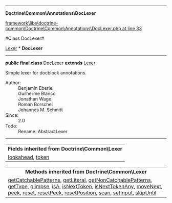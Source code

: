 

- - -

**Doctrine\Common\Annotations\DocLexer**


<a href="https://github.com/JeyDotC/Hirudo/blob/master/framework/libs/doctrine-common/Doctrine/Common/Annotations/DocLexer.php#L33" target='_blank'>framework\libs\doctrine-common\Doctrine\Common\Annotations\DocLexer.php at line 33</a>

#Class DocLexer#

<a href="https://github.com/JeyDotC/Hirudo-docs/blob/master/doctrine/common/Lexer.md">Lexer</a>
    * **DocLexer**




- - -

<p><strong>public final  class</strong> <span>DocLexer</span>
<strong>extends</strong> <a href="https://github.com/JeyDotC/Hirudo-docs/blob/master/doctrine/common/Lexer.md">Lexer</a>

</p>

<div class="comment" id="overview_description"><p>Simple lexer for docblock annotations.</p></div>

<dl>
<dt>Author:</dt>
<dd>Benjamin Eberlei <kontakt@beberlei.de></dd>
<dd>Guilherme Blanco <guilhermeblanco@hotmail.com></dd>
<dd>Jonathan Wage <jonwage@gmail.com></dd>
<dd>Roman Borschel <roman@code-factory.org></dd>
<dd>Johannes M. Schmitt <schmittjoh@gmail.com></dd>
<dt>Since:</dt>
<dd>2.0</dd>
<dt>Todo:</dt>
<dd>Rename: AbstractLexer</dd>
</dl>


- - -

<table class="inherit">
<tr><th colspan="2">Fields inherited from Doctrine\Common\Lexer</th></tr>
<tr><td><a href="https://github.com/JeyDotC/Hirudo-docs/blob/master/doctrine/common/Lexer.md#lookahead">lookahead</a>, <a href="https://github.com/JeyDotC/Hirudo-docs/blob/master/doctrine/common/Lexer.md#token">token</a></td></tr></table>

<table class="inherit">
<tr><th colspan="2">Methods inherited from Doctrine\Common\Lexer</th></tr>
<tr><td><a href="https://github.com/JeyDotC/Hirudo-docs/blob/master/doctrine/common/Lexer.md#getCatchablePatterns">getCatchablePatterns</a>, <a href="https://github.com/JeyDotC/Hirudo-docs/blob/master/doctrine/common/Lexer.md#getLiteral">getLiteral</a>, <a href="https://github.com/JeyDotC/Hirudo-docs/blob/master/doctrine/common/Lexer.md#getNonCatchablePatterns">getNonCatchablePatterns</a>, <a href="https://github.com/JeyDotC/Hirudo-docs/blob/master/doctrine/common/Lexer.md#getType">getType</a>, <a href="https://github.com/JeyDotC/Hirudo-docs/blob/master/doctrine/common/Lexer.md#glimpse">glimpse</a>, <a href="https://github.com/JeyDotC/Hirudo-docs/blob/master/doctrine/common/Lexer.md#isA">isA</a>, <a href="https://github.com/JeyDotC/Hirudo-docs/blob/master/doctrine/common/Lexer.md#isNextToken">isNextToken</a>, <a href="https://github.com/JeyDotC/Hirudo-docs/blob/master/doctrine/common/Lexer.md#isNextTokenAny">isNextTokenAny</a>, <a href="https://github.com/JeyDotC/Hirudo-docs/blob/master/doctrine/common/Lexer.md#moveNext">moveNext</a>, <a href="https://github.com/JeyDotC/Hirudo-docs/blob/master/doctrine/common/Lexer.md#peek">peek</a>, <a href="https://github.com/JeyDotC/Hirudo-docs/blob/master/doctrine/common/Lexer.md#reset">reset</a>, <a href="https://github.com/JeyDotC/Hirudo-docs/blob/master/doctrine/common/Lexer.md#resetPeek">resetPeek</a>, <a href="https://github.com/JeyDotC/Hirudo-docs/blob/master/doctrine/common/Lexer.md#resetPosition">resetPosition</a>, <a href="https://github.com/JeyDotC/Hirudo-docs/blob/master/doctrine/common/Lexer.md#scan">scan</a>, <a href="https://github.com/JeyDotC/Hirudo-docs/blob/master/doctrine/common/Lexer.md#setInput">setInput</a>, <a href="https://github.com/JeyDotC/Hirudo-docs/blob/master/doctrine/common/Lexer.md#skipUntil">skipUntil</a></td></tr></table>


